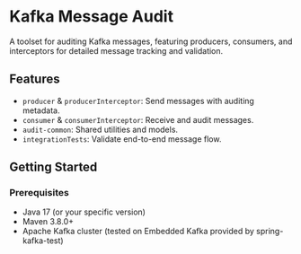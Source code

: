 # Kafka Message Audit

A toolset for auditing Kafka messages, featuring producers, consumers, and interceptors for detailed message tracking and validation.

## Features

- `producer` & `producerInterceptor`: Send messages with auditing metadata.
- `consumer` & `consumerInterceptor`: Receive and audit messages.
- `audit-common`: Shared utilities and models.
- `integrationTests`: Validate end-to-end message flow.

## Getting Started

### Prerequisites

- Java 17 (or your specific version)
- Maven 3.8.0+
- Apache Kafka cluster (tested on Embedded Kafka provided by spring-kafka-test)


